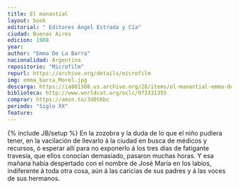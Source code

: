 ```yaml
---
title: El manantial
layout: book
editorial: " Editores Ángel Estrada y Cía"
ciudad: Buenas Aires
edicion: 1908
year: 
author: "Emma De La Barra"
nacionalidad: Argentina
repositorio: "Microfilm"
repurl: https://archive.org/details/microfilm
img: emma_barra_Morel.jpg
descarga: https://ia801508.us.archive.org/28/items/el-manantial-emma-de-la-barra/El%20Manantial%20-%20Emma%20de%20la%20Barra.pdf
biblioteca: http://www.worldcat.org/oclc/973331355
comprar: https://amzn.to/3d0tKbc
periodo: "Siglo XX"
feature: 
---
```

{% include JB/setup %}
En la zozobra y la duda de lo que el niño pudiera tener, en la vacilación de llevarlo á la ciudad en busca de médicos y recursos, ó esperar allí para no exponerlo á los tres días de fatigante travesía, que ellos conocían demasiado, pasaron muchas horas. Y esa mañana había despertado con el nombre de José María en los labios, indiferente á toda otra cosa, aún á las caricias de sus padres y á las voces de sus hermanos.
